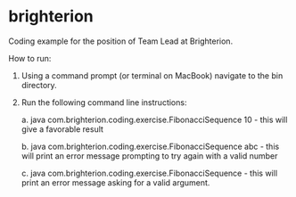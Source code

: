 # brighterion
Coding example for the position of Team Lead at Brighterion.

How to run:
1. Using a command prompt (or terminal on MacBook) navigate to the bin directory.
2. Run the following command line instructions:

	a. java com.brighterion.coding.exercise.FibonacciSequence 10
		- this will give a favorable result
		
	b. java com.brighterion.coding.exercise.FibonacciSequence abc
		- this will print an error message prompting to try again with a valid number
		
	c. java com.brighterion.coding.exercise.FibonacciSequence 
		- this will print an error message asking for a valid argument.
		